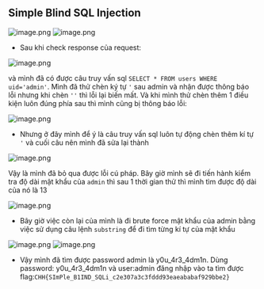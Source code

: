 ## Simple Blind SQL Injection

![image.png](https://hackmd.io/_uploads/rkoGGLmXp.png)
![image.png](https://hackmd.io/_uploads/Hy9mG8Q76.png)
- Sau khi check response của request: 

![image.png](https://hackmd.io/_uploads/Sk1H7UXXT.png)

và mình đã có được câu truy vấn sql `SELECT * FROM users WHERE uid='admin'`. Mình đã thử chèn ký tự `'` sau admin và nhận được thông báo lỗi nhưng khi chèn `''` thì lỗi lại biến mất. Và khi mình thử chèn thêm 1 điều kiện luôn đúng phía sau thì mình cũng bị thông báo lỗi:

![image.png](https://hackmd.io/_uploads/rJ0uVUQQT.png)

- Nhưng ở đây mình để ý là câu truy vấn sql luôn tự động chèn thêm kí tự `'` và cuối câu nên mình đã sửa lại thành

![image.png](https://hackmd.io/_uploads/SyU7r8X7T.png)

Vậy là mình đã bỏ qua được lỗi cú pháp. Bây giờ mình sẽ đi tiến hành kiểm tra độ dài mật khẩu của `admin` thì sau 1 thời gian thử thì mình tìm được độ dài của nó là 13

![image.png](https://hackmd.io/_uploads/By5iHUmm6.png)

- Bây giờ việc còn lại của mình là đi brute force mật khẩu của admin bằng việc sử dụng câu lệnh `substring` để đi tìm từng kí tự của mật khẩu 

![image.png](https://hackmd.io/_uploads/r1DdFUQXT.png)
![image.png](https://hackmd.io/_uploads/HyrqFLmma.png)

- Vậy mình đã tìm được password admin là y0u_4r3_4dm1n. Dùng password: y0u_4r3_4dm1n và user:admin đăng nhập vào ta tìm được flag:`CHH{SImPle_B1IND_SQLi_c2e307a3c3fddd93eaeababaf929bbe2}`